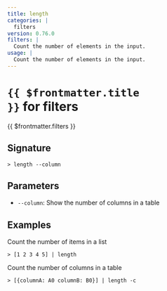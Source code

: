 ```yaml
---
title: length
categories: |
  filters
version: 0.76.0
filters: |
  Count the number of elements in the input.
usage: |
  Count the number of elements in the input.
---
```


# <code>{{ $frontmatter.title }}</code> for filters

<div class='command-title'>{{ $frontmatter.filters }}</div>

## Signature

```> length --column```

## Parameters

 -  `--column`: Show the number of columns in a table

## Examples

Count the number of items in a list
```shell
> [1 2 3 4 5] | length
```

Count the number of columns in a table
```shell
> [{columnA: A0 columnB: B0}] | length -c
```
